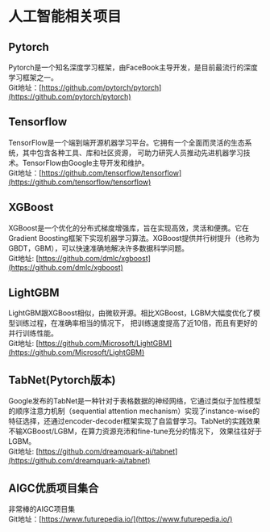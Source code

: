 # 人工智能相关项目
## Pytorch
Pytorch是一个知名深度学习框架，由FaceBook主导开发，是目前最流行的深度学习框架之一。  
Git地址：[https://github.com/pytorch/pytorch](https://github.com/pytorch/pytorch)

## Tensorflow
TensorFlow是一个端到端开源机器学习平台。它拥有一个全面而灵活的生态系统，其中包含各种工具、库和社区资源，
可助力研究人员推动先进机器学习技术。TensorFlow由Google主导开发和维护。  
Git地址：[https://github.com/tensorflow/tensorflow](https://github.com/tensorflow/tensorflow)

## XGBoost
XGBoost是一个优化的分布式梯度增强库，旨在实现高效，灵活和便携。它在Gradient Boosting框架下实现机器学习算法。XGBoost提供并行树提升（也称为GBDT，GBM），可以快速准确地解决许多数据科学问题。  
Git地址: [https://github.com/dmlc/xgboost](https://github.com/dmlc/xgboost)

## LightGBM
LightGBM跟XGBoost相似，由微软开源。相比XGBoost，LGBM大幅度优化了模型训练过程，在准确率相当的情况下， 把训练速度提高了近10倍，而且有更好的并行训练性能。  
Git地址: [https://github.com/Microsoft/LightGBM](https://github.com/Microsoft/LightGBM)  

## TabNet(Pytorch版本)
Google发布的TabNet是一种针对于表格数据的神经网络，它通过类似于加性模型的顺序注意力机制（sequential attention mechanism）实现了instance-wise的特征选择，还通过encoder-decoder框架实现了自监督学习。TabNet的实践效果不输XGBoost/LGBM，在算力资源充沛和fine-tune充分的情况下， 效果往往好于LGBM。  
Git地址: [https://github.com/dreamquark-ai/tabnet](https://github.com/dreamquark-ai/tabnet)  

## AIGC优质项目集合
非常棒的AIGC项目集  
Git地址：[https://www.futurepedia.io/](https://www.futurepedia.io/)  


